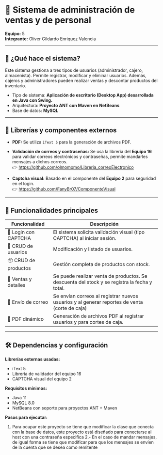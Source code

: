 # 💊 Sistema de administración de ventas y de personal

**Equipo:** 5  
**Integrante:** Oliver Gildardo Enriquez Valencia

---

## 📌 ¿Qué hace el sistema?

Este sistema gestiona a tres tipos de usuarios (administrador, cajero, almacenista). Permite registrar, modificar y eliminar usuarios. Además, cajeros y administradores pueden realizar ventas y descontar productos del inventario.

- Tipo de sistema: **Aplicación de escritorio (Desktop App) desarrollada en Java con Swing.**
- Arquitectura: **Proyecto ANT con Maven en NetBeans**
- Base de datos: **MySQL**

---

## 🔌 Librerías y componentes externos

- **PDF:** Se utiliza `iText 5` para la generación de archivos PDF.
- **Validación de correos y contraseñas:** Se usa la librería del **Equipo 16** para validar correos electrónicos y contraseñas, permite mandarles mensajes a dichos correos.  
  👉 https://github.com/olmomomo/Libreria_correoElectronico


- **Captcha visual:** Basado en el componente del **Equipo 2** para seguridad en el login.  
  👉 https://github.com/FanyBr07/ComponenteVisual

---

## 🚀 Funcionalidades principales

| Funcionalidad            | Descripción                                                                                  |
|--------------------------|----------------------------------------------------------------------------------------------|
| 🧠 Login con CAPTCHA    | El sistema solicita validación visual (tipo CAPTCHA) al iniciar sesión.                      |
| 👥 CRUD de usuarios     | Modificación y listado de usuarios.                                                          |
| 📦 CRUD de productos    | Gestión completa de productos con stock.                                                     |
| 🧾 Ventas y detalles    | Se puede realizar venta de productos. Se descuenta del stock y se registra la fecha y total. |
| 📧 Envío de correo      | Se envían correos al registrar nuevos usuarios y al generar reportes de venta (corte de caja)|
| 📄 PDF dinámico         | Generación de archivos PDF al registrar usuarios y para cortes de caja.                      |

---

## 🛠️ Dependencias y configuración

**Librerías externas usadas:**
- iText 5
- Librería de validador del equipo 16
- CAPTCHA visual del equipo 2

**Requisitos mínimos:**
- Java 11
- MySQL 8.0
- NetBeans con soporte para proyectos ANT + Maven

**Pasos para ejecutar:**
1. Para ocupar este proyecto se tiene que modificar la clase que conecta con la base de datos, este proyecto está diseñado para conectarse al host con una contraseña especifica
2.- En el caso de mandar mensajes, de igual forma se tiene que modificar para que los mensajes se envíen de la cuenta que se desea como remitente


